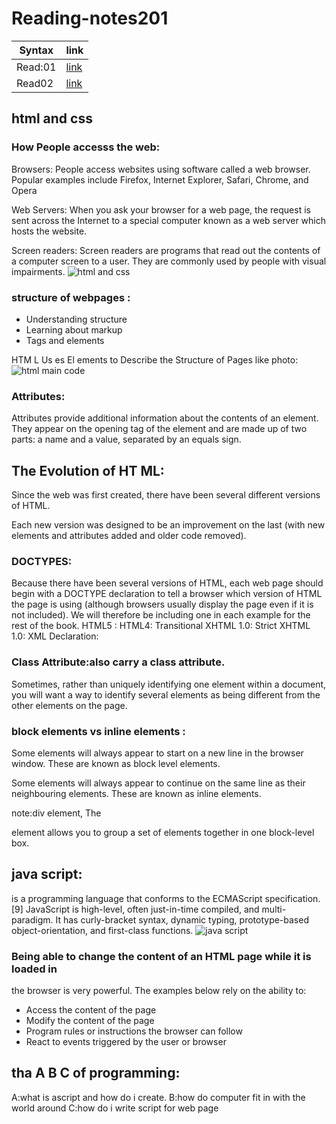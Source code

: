 # Reading-notes201
| Syntax|link|
| ----------- | ----------- |
| Read:01|[link](README.md)|
| Read02|[link](class02.md)|

## html and css

### How People accesss the web:
Browsers:
People access websites using
software called a web browser.
Popular examples include
Firefox, Internet Explorer, Safari,
Chrome, and Opera

Web Servers:
When you ask your browser for
a web page, the request is sent
across the Internet to a special
computer known as a web
server which hosts the website.

Screen readers:
Screen readers are programs
that read out the contents of a
computer screen to a user. They
are commonly used by people
with visual impairments.
![html and css](https://miro.medium.com/max/792/1*lJ32Bl-lHWmNMUSiSq17gQ.png)

### structure of webpages :
- Understanding structure
- Learning about markup
- Tags and elements

HTM L Us es El ements
to Describe the
Structure of Pages like photo:
![html main code](https://i.pinimg.com/originals/c3/16/b8/c316b804abc25e9b1c509b1a96d5c9f6.jpg)

### Attributes:
Attributes provide additional information
about the contents of an element. They appear
on the opening tag of the element and are
made up of two parts: a name and a value,
separated by an equals sign.

## The Evolution of HT ML:
Since the web was first created, there have
been several different versions of HTML.

Each new version was designed
to be an improvement on the
last (with new elements and
attributes added and older code
removed).

### DOCTYPES:
Because there have been
several versions of HTML, each
web page should begin with a
DOCTYPE declaration to tell a
browser which version of HTML
the page is using (although
browsers usually display the
page even if it is not included).
We will therefore be including
one in each example for the rest
of the book.
HTML5 :<!DOCTYPE html>
HTML4:<!DOCTYPE html PUBLIC
"-//W3C//DTD HTML 4.01 Transitional//EN"
"http://www.w3.org/TR/html4/loose.dtd">
Transitional XHTML 1.0:<!DOCTYPE html PUBLIC
"-//W3C//DTD XHTML 1.0 Transitional//EN"
"http://www.w3.org/TR/xhtml1/DTD/
xhtml1-transitional.dtd">
Strict XHTML 1.0:<!DOCTYPE html PUBLIC
"-//W3C//DTD XHTML 1.0 Strict//EN"
"http://www.w3.org/TR/xhtml1/DTD/
xhtml1-strict.dtd">
XML Declaration:<?xml version="1.0" ?>

### Class Attribute:also carry a class attribute.
Sometimes, rather than uniquely
identifying one element within
a document, you will want a
way to identify several elements
as being different from the
other elements on the page.
### block elements vs inline elements :
Some elements will always
appear to start on a new line in
the browser window. These are
known as block level elements.

Some elements will always
appear to continue on the
same line as their neighbouring
elements. These are known as
inline elements.

note:div element, The <div> element allows you to
group a set of elements together
in one block-level box.

## java script:
 is a programming language that conforms to the ECMAScript specification.[9] JavaScript is high-level, often just-in-time compiled, and multi-paradigm. It has curly-bracket syntax, dynamic typing, prototype-based object-orientation, and first-class functions.
 ![java script](https://4.bp.blogspot.com/-PQHNOWFNS9o/XAkNsyPerCI/AAAAAAAALks/ONXxkKH3lRwskA3cfiqPa-cGKlt8u-l6wCLcBGAs/w1200-h630-p-k-no-nu/javascript.jpg)

 ### Being able to change the content of an HTML page while it is loaded in
the browser is very powerful. The examples below rely on the ability to:
- Access the content of the page
- Modify the content of the page
- Program rules or instructions the browser can follow
- React to events triggered by the user or browser
## tha A B C of programming:
A:what is ascript and how do i create.
B:how do computer fit in with the world around
C:how do i write script for web page
